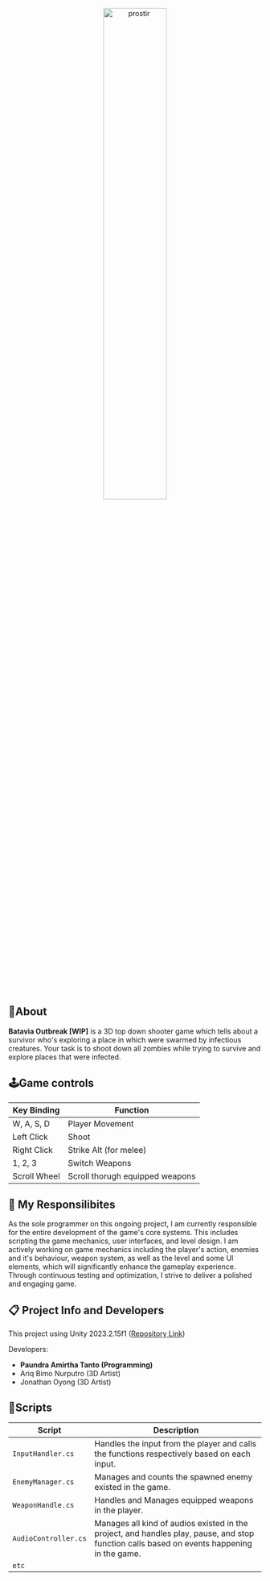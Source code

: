 <p align="center">
  <img width="50%" alt="prostir" src="https://github.com/paundra0217/paundra0217/blob/main/images/Video%20tanpa%20judul%20(2).gif">
  </br>
</p>

## 🔴About
**Batavia Outbreak [WIP]** is a 3D top down shooter game which tells about a survivor who's exploring a place in which were swarmed by infectious creatures. Your task is to shoot down all zombies while trying to survive and explore places that were infected.

## 🕹️Game controls
| Key Binding       | Function          |
| ----------------- | ----------------- |
| W, A, S, D        | Player Movement   |
| Left Click        | Shoot             |
| Right Click       | Strike Alt (for melee)   |
| 1, 2, 3           | Switch Weapons   |
| Scroll Wheel      | Scroll thorugh equipped weapons |

## 💼 My Responsilibites
As the sole programmer on this ongoing project, I am currently responsible for the entire development of the game's core systems. This includes scripting the game mechanics, user interfaces, and level design. I am actively working on game mechanics including the player's action, enemies and it's behaviour, weapon system, as well as the level and some UI elements, which will significantly enhance the gameplay experience. Through continuous testing and optimization, I strive to deliver a polished and engaging game.

## 📋 Project Info and Developers
This project using Unity 2023.2.15f1 ([Repository Link](https://github.com/paundra0217/batavia-outbreak))

Developers:
- **Paundra Amirtha Tanto (Programming)**
- Ariq Bimo Nurputro (3D Artist)
- Jonathan Oyong (3D Artist)

##  📜Scripts
|  Script       | Description                                                  |
| ------------------- | ------------------------------------------------------------ |
| `InputHandler.cs` | Handles the input from the player and calls the functions respectively based on each input. |
| `EnemyManager.cs` | Manages and counts the spawned enemy existed in the game. |
| `WeaponHandle.cs` | Handles and Manages equipped weapons in the player. |
| `AudioController.cs` | Manages all kind of audios existed in the project, and handles play, pause, and stop function calls based on events happening in the game. |
| `etc`  | |
